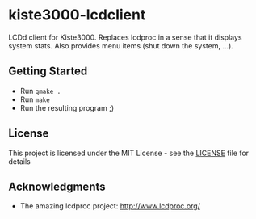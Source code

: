 # kiste3000-lcdclient

LCDd client for Kiste3000.
Replaces lcdproc in a sense that it displays system stats.
Also provides menu items (shut down the system, ...).

## Getting Started

* Run `qmake .`
* Run `make`
* Run the resulting program ;)

## License

This project is licensed under the MIT License - see the [LICENSE](LICENSE) file for details

## Acknowledgments

* The amazing lcdproc project: http://www.lcdproc.org/
